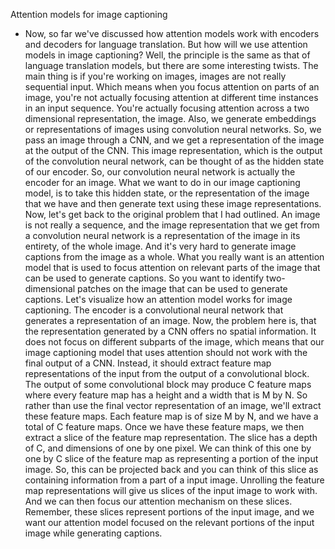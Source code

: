 Attention models for image captioning
- Now, so far we've discussed how attention models work with encoders and decoders for language translation. But how will we use attention models in image captioning? Well, the principle is the same as that of language translation models, but there are some interesting twists. The main thing is if you're working on images, images are not really sequential input. Which means when you focus attention on parts of an image, you're not actually focusing attention at different time instances in an input sequence. You're actually focusing attention across a two dimensional representation, the image. Also, we generate embeddings or representations of images using convolution neural networks. So, we pass an image through a CNN, and we get a representation of the image at the output of the CNN. This image representation, which is the output of the convolution neural network, can be thought of as the hidden state of our encoder. So, our convolution neural network is actually the encoder for an image. What we want to do in our image captioning model, is to take this hidden state, or the representation of the image that we have and then generate text using these image representations. Now, let's get back to the original problem that I had outlined. An image is not really a sequence, and the image representation that we get from a convolution neural network is a representation of the image in its entirety, of the whole image. And it's very hard to generate image captions from the image as a whole. What you really want is an attention model that is used to focus attention on relevant parts of the image that can be used to generate captions. So you want to identify two-dimensional patches on the image that can be used to generate captions. Let's visualize how an attention model works for image captioning. The encoder is a convolutional neural network that generates a representation of an image. Now, the problem here is, that the representation generated by a CNN offers no spatial information. It does not focus on different subparts of the image, which means that our image captioning model that uses attention should not work with the final output of a CNN. Instead, it should extract feature map representations of the input from the output of a convolutional block. The output of some convolutional block may produce C feature maps where every feature map has a height and a width that is M by N. So rather than use the final vector representation of an image, we'll extract these feature maps. Each feature map is of size M by N, and we have a total of C feature maps. Once we have these feature maps, we then extract a slice of the feature map representation. The slice has a depth of C, and dimensions of one by one pixel. We can think of this one by one by C slice of the feature map as representing a portion of the input image. So, this can be projected back and you can think of this slice as containing information from a part of a input image. Unrolling the feature map representations will give us slices of the input image to work with. And we can then focus our attention mechanism on these slices. Remember, these slices represent portions of the input image, and we want our attention model focused on the relevant portions of the input image while generating captions.